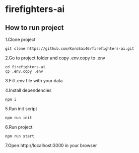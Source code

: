 # firefighters-ai
 
## How to run project
1.Clone project
```
git clone https://github.com/KoroSai46/firefighters-ai.git
```

2.Go to project folder and copy .env.copy to .env
```
cd firefighters-ai
cp .env.copy .env
```

3.Fill .env file with your data

4.Install dependencies
```
npm i 
```

5.Run init script
```
npm run init
```

6.Run project
```
npm run start
```

7.Open http://localhost:3000 in your browser



